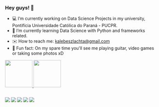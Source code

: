 ### Hey guys! 🖖
- 💻 I’m currently working on Data Science Projects in my university, Pontifícia Universidade Católica do Paraná - PUCPR.
- 🌱 I’m currently learning Data Science with Python and frameworks related.
- ✉️ How to reach me: kalebeszlachta@gmail.com
- 🎸 Fun fact: On my spare time you'll see me playing guitar, video games or taking some photos xD 

 <div>
  <a href="https://github.com/kalebers"> 
  <img height="90em" src="https://github-readme-stats.vercel.app/api?username=kalebers&show_icons=true&theme=dark&include_all_commits=true&count_private=true"/>
  <img height="90em" src="https://github-readme-stats.vercel.app/api/top-langs/?username=kalebers&layout=compact&langs_count=7&theme=dark"/>
</div>
  
  ##
 
<div> 
  <a href="https://t.co/aaqcrErFxy?amp=1" target="_blank"><img src="https://img.shields.io/badge/YouTube-FF0000?style=for-the-badge&logo=youtube&logoColor=white" target="_blank"></a>
  <a href="https://instagram.com/kalebe_rs" target="_blank"><img src="https://img.shields.io/badge/-Instagram-%23E4405F?style=for-the-badge&logo=instagram&logoColor=white" target="_blank"></a>
 	<a href="https://www.twitch.tv/kalebers" target="_blank"><img src="https://img.shields.io/badge/Twitch-9146FF?style=for-the-badge&logo=twitch&logoColor=white" target="_blank"></a>
 <a href="https://twitter.com/kalebe_rs" target="_blank"><img src="https://img.shields.io/badge/Twitter-1DA1F2?style=for-the-badge&logo=twitter&logoColor=white" target="_blank"></a> 
 <a href="https://www.linkedin.com/in/kalebe-rodrigues-szlachta-918357205" target="_blank"><img src="https://img.shields.io/badge/LinkedIn-0077B5?style=for-the-badge&logo=linkedin&logoColor=white" target="_blank">
</a> 
 
</div>
